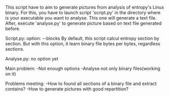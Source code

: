 This script have to aim to generate pictures from analysis of entropy's Linux binary.
For this, you have to launch script 'script.py' in the directory where is your executable you want to analyse. This one will generate a text file.
After, execute  'analyse.py' to generate picture based on text file generated before.

Script.py:
  option: --blocks
     By default, this script calcul entropy section by section. But with this option, it learn binary file bytes per bytes, regardless sections.
     
Analyse.py: no option yet

Main problem:
  -Not enough options
  -Analyse not only binary files(working on it)
  
  
Problems meeting:
  -How to found all sections of a binary file and extract contains?
  -How to generate pictures with good repartition?
